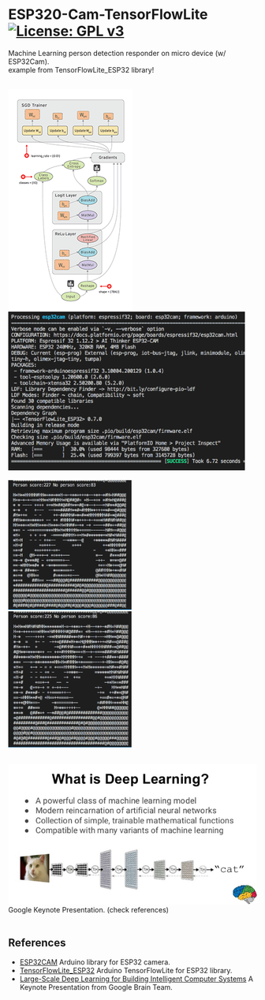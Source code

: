 # ESP320-Cam-TensorFlowLite [![License: GPL v3](https://img.shields.io/badge/License-GPLv3-blue.svg)](https://www.gnu.org/licenses/gpl-3.0)<br>
Machine Learning person detection responder on micro device (w/ ESP32Cam).
<br>
example from TensorFlowLite_ESP32 library!
<br><br>

<img src="picture/tensors_flowing.gif"/> &nbsp;&nbsp;&nbsp;<img src="picture/TFlite_build0608.png" width=480 /><br><br>
<img src="picture/TFLite_0608_1.png" width=250 /> &nbsp;&nbsp;&nbsp; <img src="picture/TFLite_0608_2.png" width=250/> 
<br><br>

<img src="picture/deep-learning-638.jpg" /> Google Keynote Presentation. (check references)
<br><br>

## References
  - [ESP32CAM](https://github.com/espressif/esp32-camera)  Arduino library for ESP32 camera.
  - [TensorFlowLite_ESP32](https://github.com/tanakamasayuki/Arduino_TensorFlowLite_ESP32)  Arduino TensorFlowLite for ESP32 library.
  - [Large-Scale Deep Learning for Building Intelligent Computer Systems](https://www.slideshare.net/embeddedvision/largescale-deep-learning-for-building-intelligent-computer-systems-a-keynote-presentation-from-google) A Keynote Presentation from Google Brain Team.
